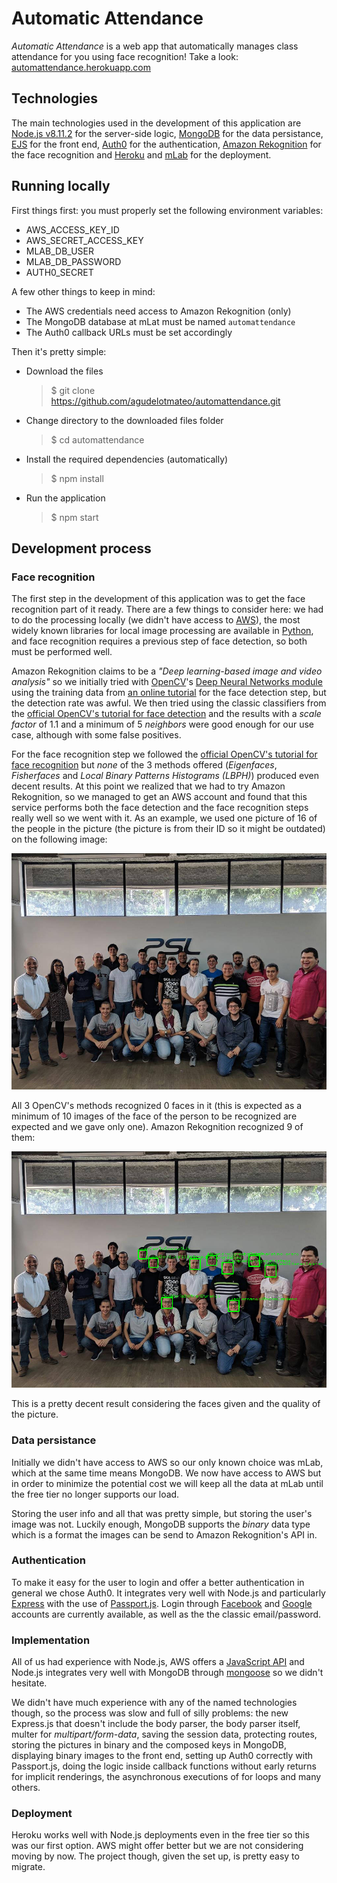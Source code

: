 # Automatic Attendance

*Automatic Attendance* is a web app that automatically manages class attendance for you using face recognition! Take a look: [automattendance.herokuapp.com](http://automattendance.herokuapp.com/)



## Technologies

The main technologies used in the development of this application are [Node.js v8.11.2](https://nodejs.org/en/) for the server-side logic, [MongoDB](https://www.mongodb.com/) for the data persistance, [EJS](http://ejs.co/) for the front end, [Auth0](https://auth0.com/) for the authentication, [Amazon Rekognition](https://aws.amazon.com/rekognition/) for the face recognition and [Heroku](https://www.heroku.com/) and [mLab](https://mlab.com/) for the deployment.


## Running locally

First things first: you must properly set the following environment variables:

- AWS_ACCESS_KEY_ID
- AWS_SECRET_ACCESS_KEY
- MLAB_DB_USER
- MLAB_DB_PASSWORD
- AUTH0_SECRET

A few other things to keep in mind:

- The AWS credentials need access to Amazon Rekognition (only)
- The MongoDB database at mLat must be named `automattendance`
- The Auth0 callback URLs must be set accordingly

Then it's pretty simple: 

- Download the files

    > $ git clone https://github.com/agudelotmateo/automattendance.git

- Change directory to the downloaded files folder

    > $ cd automattendance

- Install the required dependencies (automatically)

    > $ npm install

- Run the application

    > $ npm start



## Development process

### Face recognition

The first step in the development of this application was to get the face recognition part of it ready. There are a few things to consider here: we had to do the processing locally (we didn't have access to [AWS](https://aws.amazon.com/)), the most widely known libraries for local image processing are available in [Python](https://www.python.org/), and face recognition requires a previous step of face detection, so both must be performed well. 

Amazon Rekognition claims to be a *"Deep learning-based image and video analysis"* so we initially tried with [OpenCV](https://opencv.org/)'s [Deep Neural Networks module](https://github.com/opencv/opencv/tree/master/samples/dnn/face_detector) using the training data from [an online tutorial](https://www.pyimagesearch.com/2018/02/26/face-detection-with-opencv-and-deep-learning/) for the face detection step, but the detection rate was awful. We then tried using the classic classifiers from the [official OpenCV's tutorial for face detection](https://docs.opencv.org/3.4.1/d7/d8b/tutorial_py_face_detection.html) and the results with a *scale factor* of 1.1 and a minimum of 5 *neighbors* were good enough for our use case, although with some false positives. 

For the face recognition step we followed the [official OpenCV's tutorial for face recognition](https://docs.opencv.org/3.4.1/da/d60/tutorial_face_main.html) but *none* of the 3 methods offered (*Eigenfaces*, *Fisherfaces* and *Local Binary Patterns Histograms (LBPH)*) produced even decent results. At this point we realized that we had to try Amazon Rekognition, so we managed to get an AWS account and found that this service performs both the face detection and the face recognition steps really well so we went with it. As an example, we used one picture of 16 of the people in the picture (the picture is from their ID so it might be outdated) on the following image: 

![Original Image](/images/psl.jpg)

All 3 OpenCV's methods recognized 0 faces in it (this is expected as a minimum of 10 images of the face of the person to be recognized are expected and we gave only one). Amazon Rekognition recognized 9 of them:

![Image with detected faces](/images/psl_aws.jpg)

This is a pretty decent result considering the faces given and the quality of the picture. 


### Data persistance

Initially we didn't have access to AWS so our only known choice was mLab, which at the same time means MongoDB. We now have access to AWS but in order to minimize the potential cost we will keep all the data at mLab until the free tier no longer supports our load. 

Storing the user info and all that was pretty simple, but storing the user's image was not. Luckily enough, MongoDB supports the *binary* data type which is a format the images can be send to Amazon Rekognition's API in.


### Authentication

To make it easy for the user to login and offer a better authentication in general we chose Auth0. It integrates very well with Node.js and particularly [Express](https://expressjs.com/) with the use of [Passport.js](http://www.passportjs.org/). Login through [Facebook](https://www.facebook.com/) and [Google](https://www.google.com/) accounts are currently available, as well as the the classic email/password. 


### Implementation

All of us had experience with Node.js, AWS offers a [JavaScript API](https://aws.amazon.com/sdk-for-node-js/) and Node.js integrates very well with MongoDB through [mongoose](http://mongoosejs.com/) so we didn't hesitate.

We didn't have much experience with any of the named technologies though, so the process was slow and full of silly problems: the new Express.js that doesn't include the body parser, the body parser itself, multer for *multipart/form-data*, saving the session data, protecting routes, storing the pictures in binary and the composed keys in MongoDB, displaying binary images to the front end, setting up Auth0 correctly with Passport.js, doing the logic inside callback functions without early returns for implicit renderings, the asynchronous executions of for loops and many others.


### Deployment

Heroku works well with Node.js deployments even in the free tier so this was our first option. AWS might offer better but we are not considering moving by now. The project though, given the set up, is pretty easy to migrate. 
